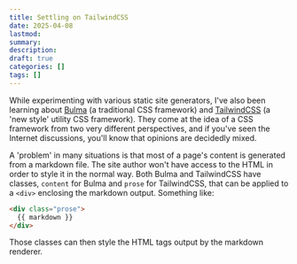 ```yaml
---
title: Settling on TailwindCSS
date: 2025-04-08
lastmod:
summary:
description:
draft: true
categories: []
tags: []
---
```


While experimenting with various static site generators, I've also been learning about [Bulma](https://bulma.io/) (a traditional CSS framework) and [TailwindCSS](https://tailwindcss.com/) (a 'new style' utility CSS framework). They come at the idea of a CSS framework from two very different perspectives, and if you've seen the Internet discussions, you'll know that opinions are decidedly mixed.

<!--more-->

A 'problem' in many situations is that most of a page's content is generated from a markdown file. The site author won't have access to the HTML in order to style it in the normal way. Both Bulma and TailwindCSS have classes, `content` for Bulma and `prose` for TailwindCSS, that can be applied to a `<div>` enclosing the markdown output. Something like:

```HTML
<div class="prose">
  {{ markdown }}
</div>
```

Those classes can then style the HTML tags output by the markdown renderer.
